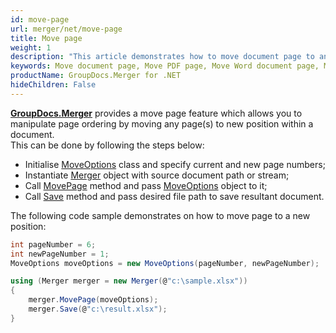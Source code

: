 ```yaml
---
id: move-page
url: merger/net/move-page
title: Move page
weight: 1
description: "This article demonstrates how to move document page to another position within PDF, Word, Excel, PowerPoint document using GroupDocs.Merger API."
keywords: Move document page, Move PDF page, Move Word document page, Move page to another position
productName: GroupDocs.Merger for .NET
hideChildren: False
---
```

**[GroupDocs.Merger](https://products.groupdocs.com/merger/net)** provides a move page feature which allows you to manipulate page ordering by moving any page(s) to new position within a document.   
This can be done by following the steps below:

*   Initialise [MoveOptions](https://apireference.groupdocs.com/net/merger/groupdocs.merger.domain.options/moveoptions) class and specify current and new page numbers;
*   Instantiate [Merger](https://apireference.groupdocs.com/net/merger/groupdocs.merger/merger) object with source document path or stream;
*   Call [MovePage](https://apireference.groupdocs.com/net/merger/groupdocs.merger/merger/methods/movepage) method and pass [MoveOptions](https://apireference.groupdocs.com/net/merger/groupdocs.merger.domain.options/moveoptions) object to it;
*   Call [Save](https://apireference.groupdocs.com/net/merger/groupdocs.merger.merger/save/methods/1) method and pass desired file path to save resultant document.

The following code sample demonstrates on how to move page to a new position:

```csharp
int pageNumber = 6;
int newPageNumber = 1;
MoveOptions moveOptions = new MoveOptions(pageNumber, newPageNumber);

using (Merger merger = new Merger(@"c:\sample.xlsx"))
{
    merger.MovePage(moveOptions);
    merger.Save(@"c:\result.xlsx");
}
```
